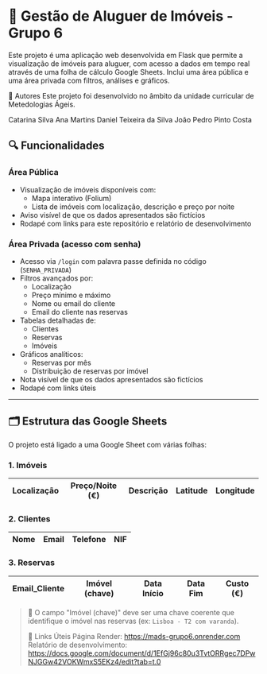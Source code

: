 # 🏡 Gestão de Aluguer de Imóveis - Grupo 6

Este projeto é uma aplicação web desenvolvida em Flask que permite a visualização de imóveis para aluguer, com acesso a dados em tempo real através de uma folha de cálculo Google Sheets. 
Inclui uma área pública e uma área privada com filtros, análises e gráficos.

👥 Autores
Este projeto foi desenvolvido no âmbito da unidade curricular de Metedologias Ágeis.

Catarina Silva
Ana Martins
Daniel Teixeira da Silva
João Pedro Pinto Costa 

## 🔍 Funcionalidades

### Área Pública
- Visualização de imóveis disponíveis com:
  - Mapa interativo (Folium)
  - Lista de imóveis com localização, descrição e preço por noite
- Aviso visível de que os dados apresentados são fictícios
- Rodapé com links para este repositório e relatório de desenvolvimento

### Área Privada (acesso com senha)
- Acesso via `/login` com palavra passe definida no código (`SENHA_PRIVADA`)
- Filtros avançados por:
  - Localização
  - Preço mínimo e máximo
  - Nome ou email do cliente
  - Email do cliente nas reservas
- Tabelas detalhadas de:
  - Clientes
  - Reservas
  - Imóveis
- Gráficos analíticos:
  - Reservas por mês 
  - Distribuição de reservas por imóvel
- Nota visível de que os dados apresentados são fictícios
- Rodapé com links úteis

---

## 🗂 Estrutura das Google Sheets

O projeto está ligado a uma Google Sheet com várias folhas:

### 1. Imóveis
| Localização | Preço/Noite (€) | Descrição | Latitude | Longitude |
|-------------|------------------|------------|----------|-----------|

### 2. Clientes
| Nome | Email | Telefone | NIF |
|------|-------|----------|-----|

### 3. Reservas
| Email_Cliente | Imóvel (chave) | Data Início | Data Fim | Custo (€) |
|---------------|----------------|-------------|----------|------------|

> 🔐 O campo "Imóvel (chave)" deve ser uma chave coerente que identifique o imóvel nas reservas (ex: `Lisboa - T2 com varanda`).
> 
> 📎 Links Úteis
> Página Render: https://mads-grupo6.onrender.com
> Relatório de desenvolvimento: https://docs.google.com/document/d/1EfGj96c80u3TvtORRgec7DPwNJGGw42VOKWmxS5EKz4/edit?tab=t.0
